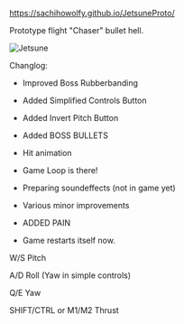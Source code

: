 https://sachihowolfy.github.io/JetsuneProto/

Prototype flight "Chaser" bullet hell.

![Jetsune](https://cdn.discordapp.com/attachments/1112104087752822874/1288932169586049024/IMG_4173.jpg?ex=66fb9860&is=66fa46e0&hm=9d6278295ce06726532bd2cc31f5301bcabfd79e2ae3f78e02845f71ca4a1424&)

Changlog:

- Improved Boss Rubberbanding

- Added Simplified Controls Button

- Added Invert Pitch Button

- Added BOSS BULLETS

- Hit animation

- Game Loop is there!

- Preparing soundeffects (not in game yet)

- Various minor improvements

- ADDED PAIN

- Game restarts itself now.

W/S Pitch

A/D Roll (Yaw in simple controls)

Q/E Yaw



SHIFT/CTRL or M1/M2 Thrust
